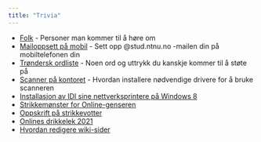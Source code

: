 ```yaml
---
title: "Trivia"
---
```


- [Folk](/wiki/online/info/trivia/folk/) - Personer man kommer til å høre om
- [Mailoppsett på mobil](/wiki/online/info/trivia/mailoppsett-pa-mobil/) - Sett opp @stud.ntnu.no -mailen din på mobiltelefonen din
- [Trøndersk ordliste](/wiki/online/info/trivia/trondersk-ordliste/) - Noen ord og uttrykk du kanskje kommer til å støte på
- [Scanner på kontoret](/wiki/online/info/trivia/scanner-pa-kontoret/) - Hvordan installere nødvendige drivere for å bruke scanneren
- [Installasjon av IDI sine nettverksprintere på Windows 8](/wiki/online/info/trivia/nettverksprintere-win8/)  
- [Strikkemønster for Online-genseren](/wiki/online/info/trivia/strikkegenser/)
- [Oppskrift på strikkevotter](/wiki/online/info/trivia/oppskrift_pa_strikkevotter/)
- [Onlines drikkelek 2021](/wiki/online/info/trivia/onlines-drikkespill-2021/)
- [Hvordan redigere wiki-sider](https://online.ntnu.no/wiki/online/info/trivia/hvordan-endre-wiki-sider-pa-ow/)